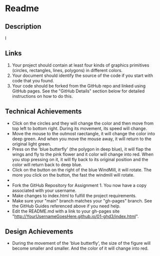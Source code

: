 Readme
===

Description
---

I

Links
---

1. Your project should contain at least four kinds of graphics primitives (circles, rectangles, lines, polygons) in different colors. 
2. Your document should identify the source of the code if you start with code that you found. 
3. Your code should be forked from the GitHub repo and linked using GitHub pages. See the "GitHub Details" section below for detailed instructions on how to do this.

Technical Achievements
---
- Click on the circles and they will change the color and then move from top left to bottom right. During its movement, its speed will change.
- Move the mouse to the outmost raectangle, it will change the color into deep green. And when you move the mouse away, it will return to the original light green.
- Press on the 'blue butterfly' (the polygon in deep blue), it will flap the wings and fly to the pink flower and it color will change into red. When you stop pressing on it, it will fly back to its original position and the color will return back to deep blue.
- Click on the button on the right of the blue WindMill, it will rotate. The more you click on the button, the fast the windmill will rotate.
- 
- Fork the GitHub Repository for Assignment 1. You now have a copy associated with your username.
- Make changes to index.html to fulfill the project requirements. 
- Make sure your "main" branch matches your "gh-pages" branch. See the GitHub Guides referenced above if you need help.
- Edit the README.md with a link to your gh-pages site "http://YourUsernameGoesHere.github.io/01-ghd3/index.html".

Design Achievements
---
- During the movement of the 'blue butterfly', the size of the figure will become smaller and smaller. And the color of it will change into red.
